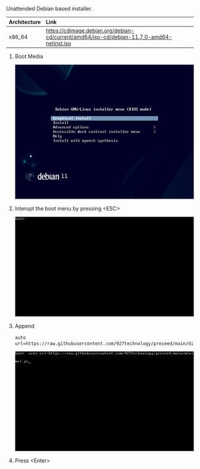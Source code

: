 Unattended Debian based installer.

|Architecture|Link|
|:-|:-|
|x86_64|https://cdimage.debian.org/debian-cd/current/amd64/iso-cd/debian-11.7.0-amd64-netinst.iso|


1. Boot Media

    ![interrupt boot](./images/01.png)

2. Interupt the boot menu by pressing \<ESC\>

    ![default prompt](./images/02.png)

3. Append 
    ```
    auto url=https://raw.githubusercontent.com/927technology/preseed/main/distro/debian/minimal.ps
    ```
    ![change boot](./images/03.png)

4. Press \<Enter\>
  
  
